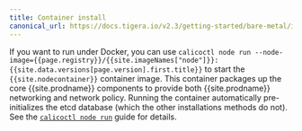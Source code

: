 ```yaml
---
title: Container install
canonical_url: https://docs.tigera.io/v2.3/getting-started/bare-metal/installation/container
---
```


If you want to run under Docker, you can use `calicoctl node run --node-image={{page.registry}}/{{site.imageNames["node"]}}:{{site.data.versions[page.version].first.title}}`
to start the `{{site.nodecontainer}}` container image. This container packages
up the core {{site.prodname}} components to provide both {{site.prodname}}
networking and network policy. Running the container automatically pre-initializes
the etcd database (which the other installations methods do not). See the
[`calicoctl node run`]({{site.baseurl}}/{{page.version}}/reference/calicoctl/commands/node/run)
guide for details.
